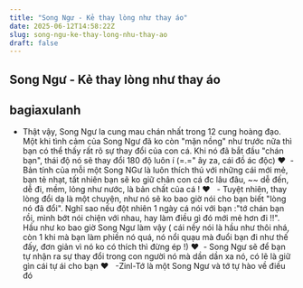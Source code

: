 ```yaml
---
title: "Song Ngư - Kẻ thay lòng như thay áo"
date: 2025-06-12T14:58:22Z
slug: song-ngu-ke-thay-long-nhu-thay-ao
draft: false
---
```


## Song Ngư - Kẻ thay lòng như thay áo

## bagiaxulanh

- Thật vậy, Song Ngư la cung mau chán nhất trong 12 cung hoàng đạo. Một khi tình cảm của Song Ngư đã ko còn "mặn nồng" như trước nữa thì bạn có thể thấy rất rõ sự thay đổi của con cá. Khi nó đã bắt đầu "chán bạn", thái độ nó sẽ thay đổi 180 độ luôn í (=.=" ây za, cái đồ ác độc) ♥​ ​ ​- Bản tính của mỗi một Song NGư là luôn thích thú với những cái mới mẻ, bạn ​tẻ nhạt, tất nhiên bạn sẽ ko giữ chân con cá đc lâu đâu, ~~ dễ đến, dễ đi, mềm, lỏng như nước, là bản chất của cá ! ♥​ ​ ​ ​- Tuyệt nhiên, thay lòng đổi dạ là một chuyện, như nó sẽ ko bao giờ nói cho bạn biết "lòng nó đã đổi". Nghĩ sao nếu đột nhiên 1 ngày cá nói với bạn :"tớ chán bạn rồi, mình bớt nói chiện với nhau, hay làm điều gì đó mới mẻ hơn đi !!". Hầu như ko bao giờ Song Ngư làm vậy ( cái nềy nói là hầu như thôi nhá, còn 1 khi mà bạn làm phiền nó quá, nó nổi quạu mà đuổi bạn đi như thế đấy, đơn giản vì nó ko có thích thì đừng ép !) ♥​ ​ ​- Song Ngư sẽ để bạn tự nhận ra sự thay đổi trong con người nó mà dần dần xa nó, có lẽ là giữ gìn cái tự ái cho bạn  ♥​ ​ ​ ​-Zinl-Tớ là một Song Ngư và tớ tự hào về điều đó​ ​